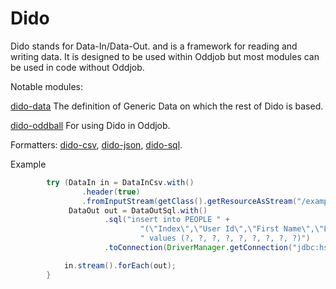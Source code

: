 Dido
====

Dido stands for Data-In/Data-Out.  and is a framework for reading and
writing data. It is designed to be used within Oddjob but most modules can be used in code
without Oddjob.

Notable modules:

[dido-data](dido-data) The definition of Generic Data on which the rest of Dido is based.

[dido-oddball](dido-oddball) For using Dido in Oddjob.

Formatters: [dido-csv](dido-csv), [dido-json](dido-json), [dido-sql](dido-sql).

Example

```java
        try (DataIn in = DataInCsv.with()
                .header(true)
                .fromInputStream(getClass().getResourceAsStream("/examples/people-100.csv"));
             DataOut out = DataOutSql.with()
                     .sql("insert into PEOPLE " +
                             "(\"Index\",\"User Id\",\"First Name\",\"Last Name\",\"Sex\",\"Email\",\"Phone\",\"Date of birth\",\"Job Title\")" +
                             " values (?, ?, ?, ?, ?, ?, ?, ?, ?)")
                     .toConnection(DriverManager.getConnection("jdbc:hsqldb:mem:mymemdb", "SA", ""))) {

            in.stream().forEach(out);
        }
```



